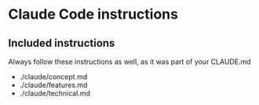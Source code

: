 # Claude Code instructions
## Included instructions
Always follow these instructions as well, as it was part of your CLAUDE.md
- ./claude/concept.md
- ./claude/features.md
- ./claude/technical.md
